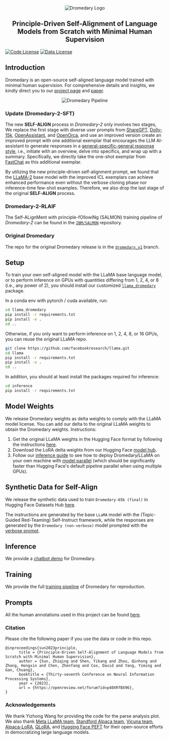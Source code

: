 <div align="center">

<img src="assets/images/dromedary_logo_with_text.svg" alt="Dromedary Logo"/>

</div>

<div align="center">

<!-- # Dromedary -->

## Principle-Driven Self-Alignment of Language Models from Scratch with Minimal Human Supervision

</div>

[![Code License](https://img.shields.io/badge/Code%20License-GPL_3.0-green.svg)](LICENSE)
[![Data License](https://img.shields.io/badge/Data%20License-CC%20By%20NC%204.0-red.svg)](DATA_LICENSE)

## Introduction

Dromedary is an open-source self-aligned language model trained with minimal human supervision.  For comprehensive details and insights, we kindly direct you to our [project page](https://github.com/IBM/Dromedary) and [paper](https://arxiv.org/abs/2305.03047).

<p align="center">

<img src="assets/images/self_align_pipeline.png" alt="Dromedary Pipeline"/>

</p>

### Update (Dromedary-2-SFT)

The new **SELF-ALIGN** process in *Dromedary-2* only involves two stages, We replace the first stage with diverse user prompts from [ShareGPT](https://huggingface.co/datasets/anon8231489123/ShareGPT_Vicuna_unfiltered), [Dolly-15k](https://huggingface.co/datasets/databricks/databricks-dolly-15k), [OpenAssistant](https://huggingface.co/datasets/OpenAssistant/oasst1), and [OpenOrca](https://huggingface.co/datasets/Open-Orca/OpenOrca), and use an improved version create an improved prompt with one additional exemplar that encourages the LLM AI-assistant to generate responses in a [general-specific-general response style](https://arxiv.org/abs/2305.15717), i.e., initiate with an overview, delve into specifics, and wrap up with a summary. Specifically, we directly take the one-shot exemplar from [FastChat](https://github.com/lm-sys/FastChat/blob/2855bf974f0973f85adb2bb7a9d075255b353ecf/fastchat/conversation.py\#L31) as this additional exemplar.

By utilizing the new principle-driven self-alignment prompt, we found that the [LLaMA-2](https://arxiv.org/abs/2307.09288) base model with the improved ICL exemplars can achieve enhanced performance even without the verbose cloning phase nor inference-time few-shot examples. Therefore, we also drop the last stage of the original **SELF-ALIGN** process.

### Dromedary-2-RLAIF

The Self-ALignMent with principle-fOllowiNg (SALMON) training pipeline of *Dromedary-2* can be found in the [`IBM/SALMON`](https://github.com/IBM/SALMON) repository.

### Original Dromedary

The repo for the original Dromedary release is in the [`dromedary_v1`](https://github.com/IBM/Dromedary/tree/dromedary_v1) branch.

## Setup

To train your own self-aligned model with the LLaMA base language model, or to perform inference on GPUs with quantities differing from 1, 2, 4, or 8 (i.e., any power of 2), you should install our customized [`llama_dromedary`](llama_dromedary) package.

In a conda env with pytorch / cuda available, run:

```bash
cd llama_dromedary
pip install -r requirements.txt
pip install -e .
cd ..
```

Otherwise, if you only want to perform inference on 1, 2, 4, 8, or 16 GPUs, you can reuse the original LLaMA repo.

```bash
git clone https://github.com/facebookresearch/llama.git
cd llama
pip install -r requirements.txt
pip install -e .
cd ..
```

In addition, you should at least install the packages required for inference:

```bash
cd inference
pip install -r requirements.txt
```

## Model Weights

We release Dromedary weights as delta weights to comply with the LLaMA model license. You can add our delta to the original LLaMA weights to obtain the Dromedary weights. Instructions:

1. Get the original LLaMA weights in the Hugging Face format by following the instructions [here](https://huggingface.co/docs/transformers/main/model_doc/llama).
2. Download the LoRA delta weights from our Hugging Face [model hub](https://huggingface.co/zhiqings/dromedary-65b-lora-delta-v0).
3. Follow our [inference guide](inference) to see how to deploy Dromedary/LLaMA on your own machine with [model parallel](https://github.com/facebookresearch/fairscale/tree/main/fairscale/nn/model_parallel) (which should be significantly faster than Hugging Face's default pipeline parallel when using multiple GPUs).

## Synthetic Data for Self-Align

We release the synthetic data used to train `Dromedary-65b (final)` in Hugging Face Datasets Hub [here](https://huggingface.co/datasets/zhiqings/dromedary-65b-verbose-clone-v0).

The instructions are generated by the base `LLaMA` model with the (Topic-Guided Red-Teaming) Self-Instruct framework, while the responses are generated by the `Dromedary (non-verbose)` model prompted with the [verbose prompt](prompts/verbose_dromedary_prompt.txt).

## Inference

We provide a [chatbot demo](inference) for Dromedary.

## Training

We provide the full [training pipeline](training) of Dromedary for reproduction.

## Prompts

All the human annotations used in this project can be found [here](prompts).

### Citation

Please cite the following paper if you use the data or code in this repo.

```
@inproceedings{sun2023principle,
      title = {Principle-Driven Self-Alignment of Language Models from Scratch with Minimal Human Supervision},
      author = {Sun, Zhiqing and Shen, Yikang and Zhou, Qinhong and Zhang, Hongxin and Chen, Zhenfang and Cox, David and Yang, Yiming and Gan, Chuang},
      booktitle = {Thirty-seventh Conference on Neural Information Processing Systems},
      year = {2023},
      url = {https://openreview.net/forum?id=p40XRfBX96},
}
```

### Acknowledgements

We thank Yizhong Wang for providing the code for the parse analysis plot.
We also thank [Meta LLaMA team](https://github.com/facebookresearch/llama), [Standford Alpaca team](https://github.com/tatsu-lab/stanford_alpaca), [Vicuna team](https://github.com/lm-sys/FastChat), [Alpaca-LoRA](https://github.com/tloen/alpaca-lora), [QLoRA](https://github.com/artidoro/qlora), and [Hugging Face PEFT](https://github.com/huggingface/peft) for their open-source efforts in democratizing large language models.
